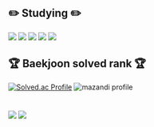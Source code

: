 ## ✏️ Studying ✏️
<div algin="center">
  <img src="https://img.shields.io/badge/Python-3776AB?style=flat&logo=Python&logoColor=white" />
  <img src="https://img.shields.io/badge/Java-007396?style=flat&logo=Java&logoColor=white" />
  <img src="https://img.shields.io/badge/C++-00599C?style=flat&logo=C++&logoColor=white" />
  <img src="https://img.shields.io/badge/C-A8B9CC?style=flat&logo=C&logoColor=white" />
  <img src="https://img.shields.io/badge/HTML5-E34F26?style=flat&logo=HTML5&logoColor=white" />
</div>

## 🏆 Baekjoon solved rank 🏆
[![Solved.ac Profile](http://mazassumnida.wtf/api/v2/generate_badge?boj=wonmin9211)](https://solved.ac/wonmin9211)
![mazandi profile](http://mazandi.herokuapp.com/api?handle=wonmin9211&theme=warm)

# 
<img src="https://github-readme-stats.vercel.app/api/top-langs/?username=wonmin9211&layout=compact">
<img src="https://github-readme-stats.vercel.app/api?username=wonmin9211&show_icons=true">

<!--

- 🔭 I’m currently working on ...
- 🌱 I’m currently learning ...
- 👯 I’m looking to collaborate on ...
- 🤔 I’m looking for help with ...
- 💬 Ask me about ...
- 📫 How to reach me: ...
- 😄 Pronouns: ...
- ⚡ Fun fact: ...
-->
